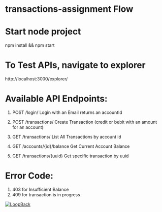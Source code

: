 # transactions-assignment Flow

# Start node project 
  npm install && npm start

# To Test APIs, navigate to explorer
 http://localhost:3000/explorer/

# Available API Endpoints: 
1. POST /login/ 
Login with an Email returns an accountId

3. POST /transactions/
Create Transaction (credit or bebit with an amount for an account)

6. GET /transactions/
List All Transactions by account id

8. GET /accounts/{id}/balance
Get Current Account Balance  

10. GET /transactions/{uuid}
Get specific transaction by uuid

# Error Code:
1. 403 for Insufficient Balance 
2. 409 for transaction is in progress

[![LoopBack](https://github.com/strongloop/loopback-next/raw/master/docs/site/imgs/branding/Powered-by-LoopBack-Badge-(blue)-@2x.png)](http://loopback.io/)
